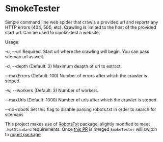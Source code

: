 # SmokeTester
Simple command line web spider that crawls a provided url and reports any HTTP errors (404, 500, etc). 
Crawling is limited to the host of the provided start url.
Can be used to smoke-test a website.

Usage:

  -u, --url        Required. Start url where the crawling will begin. You can pass sitemap url as well.

  -d, --depth      (Default: 3) Maximum deapth of url to extract.

  --maxErrors      (Default: 100) Number of errors after which the crawler is stoped.

  -w, --workers    (Default: 3) Number of workers.

  --maxUrls        (Default: 1000) Number of urls after which the crawler is stoped.

  --no-robots      Set this flag to disable parsing robots.txt in order to search for sitemaps
  

This project makes use of [RobotsTxt](https://bitbucket.org/cagdas/robotstxt) package, slightly modified to meet `.NetStandard` requirements. Once [this PR](https://bitbucket.org/cagdas/robotstxt/pull-requests/1/adjust-library-to-be-used-with-net-core/diff#comment-None) is merged `SmokeTester` will switch to [nuget package](https://www.nuget.org/packages/RobotsTxt/) 
